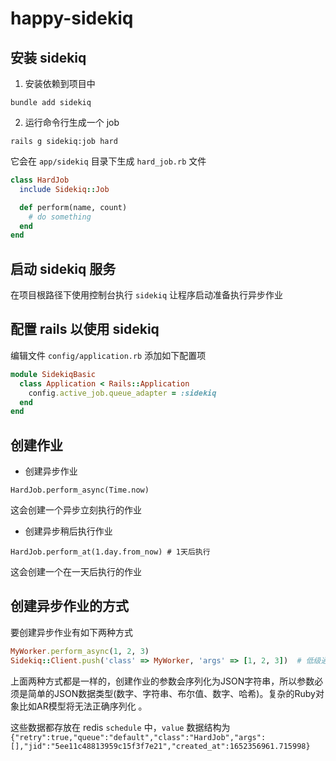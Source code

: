# happy-sidekiq

## 安装 sidekiq

1. 安装依赖到项目中

`bundle add sidekiq`

2. 运行命令行生成一个 job

`rails g sidekiq:job hard`

它会在 `app/sidekiq` 目录下生成 `hard_job.rb` 文件

```ruby
class HardJob
  include Sidekiq::Job

  def perform(name, count)
    # do something
  end
end
```

## 启动 sidekiq 服务

在项目根路径下使用控制台执行 `sidekiq` 让程序启动准备执行异步作业

## 配置 rails 以使用 sidekiq

编辑文件 `config/application.rb` 添加如下配置项

```ruby
module SidekiqBasic
  class Application < Rails::Application
    config.active_job.queue_adapter = :sidekiq
  end
end
```

## 创建作业

* 创建异步作业

`HardJob.perform_async(Time.now)`

这会创建一个异步立刻执行的作业

* 创建异步稍后执行作业

`HardJob.perform_at(1.day.from_now) # 1天后执行` 

这会创建一个在一天后执行的作业

## 创建异步作业的方式

要创建异步作业有如下两种方式

```ruby
MyWorker.perform_async(1, 2, 3)
Sidekiq::Client.push('class' => MyWorker, 'args' => [1, 2, 3])  # 低级通用的 api
```

上面两种方式都是一样的，创建作业的参数会序列化为JSON字符串，所以参数必须是简单的JSON数据类型(数字、字符串、布尔值、数字、哈希)。复杂的Ruby对象比如AR模型将无法正确序列化
。

这些数据都存放在 redis `schedule` 中，`value` 数据结构为 `{"retry":true,"queue":"default","class":"HardJob","args":[],"jid":"5ee11c48813959c15f3f7e21","created_at":1652356961.715998}`







